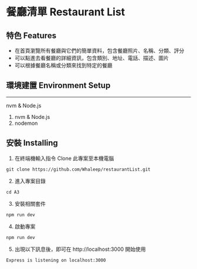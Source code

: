 # 餐廳清單 Restaurant List

## 特色 Features
- 在首頁瀏覽所有餐廳與它們的簡單資料，包含餐廳照片、名稱、分類、評分
- 可以點進去看餐廳的詳細資訊，包含類別、地址、電話、描述、圖片
- 可以根據餐廳名稱或分類來找到特定的餐廳
## 環境建置 Environment Setup
---
nvm & Node.js
1. nvm & Node.js
2. nodemon

## 安裝 Installing
1. 在終端機輸入指令 Clone 此專案至本機電腦
```
git clone https://github.com/Whaleep/restaurantList.git
```

2. 進入專案目錄
```
cd A3
```
3. 安裝相關套件
```
npm run dev
```
4. 啟動專案
```
npm run dev
```
5. 出現以下訊息後，即可在 http://localhost:3000 開始使用
```
Express is listening on localhost:3000
```
